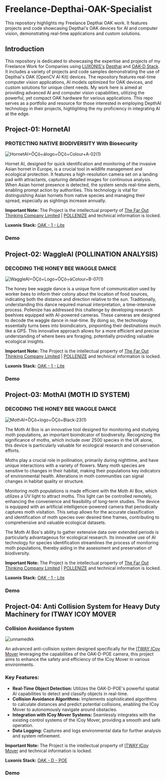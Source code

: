 # Freelance-Depthai-OAK-Specialist
This repository highlights my Freelance Depthai OAK work. It features projects and code showcasing Depthai's OAK devices for AI and computer vision, demonstrating real-time applications and custom solutions.

## Introduction
This repository is dedicated to showcasing the expertise and projects of my Freelance Work for Companies using [LUXONIS's](https://www.luxonis.com/) [Depthai](https://docs.luxonis.com/en/latest/) and [OAK-D Stack](https://shop.luxonis.com/). It includes a variety of projects and code samples demonstrating the use of Depthai's OAK (OpenCV AI Kit) devices. The repository features real-time computer vision applications, AI models optimized for OAK devices, and custom solutions for unique client needs. My work here is aimed at providing advanced AI and computer vision capabilities, utilizing the powerful, yet compact OAK hardware for various applications. This repo serves as a portfolio and resource for those interested in employing DepthAI technology in their projects, highlighting the my proficiency in integrating AI at the edge.

## Project-01: HornetAI
### PROTECTING NATIVE BIODIVERSITY With Biosecurity

![HornetAI+ÔÇô┬álogo+ÔÇô+Colour+A-02(1)](https://github.com/SamiUddin-tech/Freelance-Depthai-OAK-Specialist/assets/81253183/5a090ae0-597a-472d-967d-39cf00ae13af)

Hornet AI, designed for quick identification and monitoring of the invasive Asian hornet in Europe, is a crucial tool in wildlife management and ecological protection. It features a high-resolution camera set on a landing pad with attractants, capturing detailed images for continuous analysis. When Asian hornet presence is detected, the system sends real-time alerts, enabling prompt action by authorities. This technology is vital for distinguishing Asian hornets from native species and managing their spread, especially as sightings increase annually.

**Important Note:** The Project is the intellectual property of [The Far Out Thinking Company Limited](https://www.thefaroutthinkingcompany.co.uk/) | [POLLENIZE](https://www.pollenize.org.uk/asian-hornet-ai-detection) and technical information is locked.

**Luxonis Stack:** [OAK - 1 - Lite](https://shop.luxonis.com/collections/oak-cameras-1/products/oak-1-lite?variant=42583148069087)

### Demo


## Project-02: WaggleAI (POLLINATION ANALYSIS)
### DECODING THE HONEY BEE WAGGLE DANCE

![WaggleAI+ÔÇô+Logo+ÔÇô┬áColour+B-07(1)](https://github.com/SamiUddin-tech/Freelance-Depthai-OAK-Specialist/assets/81253183/9302af58-998c-40f2-801f-19ae17f42d12)

The honey bee waggle dance is a unique form of communication used by worker bees to inform their colony about the location of food sources, indicating both the distance and direction relative to the sun. Traditionally, understanding this dance required manual interpretation, a time-intensive process. Pollenize has addressed this challenge by developing research beehives equipped with AI-powered cameras. These cameras are designed to decode the waggle dance in real-time. By doing so, the technology essentially turns bees into bioindicators, pinpointing their destinations much like a GPS. This innovative approach allows for a more efficient and precise understanding of where bees are foraging, potentially providing valuable ecological insights.

**Important Note:** The Project is the intellectual property of [The Far Out Thinking Company Limited](https://www.thefaroutthinkingcompany.co.uk/) | [POLLENIZE](https://www.pollenize.org.uk/asian-hornet-ai-detection) and technical information is locked.

**Luxonis Stack:** [OAK - 1 - Lite](https://shop.luxonis.com/collections/oak-cameras-1/products/oak-1-lite?variant=42583148069087)

### Demo


## Project-03: MothAI (MOTH ID SYSTEM) 
### DECODING THE HONEY BEE WAGGLE DANCE

![MothAI+ÔÇô+logo+ÔÇô+Black-23(1)](https://github.com/SamiUddin-tech/Freelance-Depthai-OAK-Specialist/assets/81253183/34545d93-0028-497e-aa74-bfd4114ec9ec)

The Moth AI Box is an innovative tool designed for monitoring and studying moth populations, an important bioindicator of biodiversity. Recognizing the significance of moths, which include over 2500 species in the UK alone, this device is particularly valuable for ecological research and conservation efforts.

Moths play a crucial role in pollination, primarily during nighttime, and have unique interactions with a variety of flowers. Many moth species are sensitive to changes in their habitat, making their populations key indicators of environmental health. Alterations in moth communities can signal changes in habitat quality or structure.

Monitoring moth populations is made efficient with the Moth AI Box, which utilizes a UV light to attract moths. This light can be controlled remotely, enhancing the convenience and feasibility of long-term studies. The device is equipped with an artificial intelligence-powered camera that periodically captures moth visitation. This setup allows for the accurate classification and identification of moth species over desired time frames, contributing to comprehensive and valuable ecological datasets.

The Moth AI Box's ability to gather extensive data over extended periods is particularly advantageous for ecological research. Its innovative use of AI technology for species identification streamlines the process of monitoring moth populations, thereby aiding in the assessment and preservation of biodiversity.

**Important Note:** The Project is the intellectual property of [The Far Out Thinking Company Limited](https://www.thefaroutthinkingcompany.co.uk/) | [POLLENIZE](https://www.pollenize.org.uk/asian-hornet-ai-detection) and technical information is locked.

**Luxonis Stack:** [OAK - 1 - Lite](https://shop.luxonis.com/collections/oak-cameras-1/products/oak-1-lite?variant=42583148069087)

### Demo

## Project-04: Anti Collision System for Heavy Duty Machinery for ITWAY ICOY MOVER
### Collision Avoidance System

![unnamedkk](https://github.com/SamiUddin-tech/Freelance-Depthai-OAK-Specialist/assets/81253183/31082248-080f-4001-ad90-9976ae349535)

An advanced anti-collision system designed specifically for the [ITWAY ICoy Mover](https://www.itway.com/en/itway-icoy-mover/) leveraging the capabilities of the OAK-D-POE camera, this project aims to enhance the safety and efficiency of the ICoy Mover in various environments.

### Key Features:
- **Real-Time Object Detection:** Utilizes the OAK-D-POE's powerful spatial AI capabilities to detect and classify objects in real-time.
- **Collision Avoidance Algorithms:** Implements sophisticated algorithms to calculate distances and predict potential collisions, enabling the ICoy Mover to autonomously navigate around obstacles.
- **Integration with ICoy Mover Systems:** Seamlessly integrates with the existing control systems of the ICoy Mover, providing a smooth and safe operation.
- **Data Logging:** Captures and logs environmental data for further analysis and system refinement.

**Important Note:** The Project is the intellectual property of [ITWAY ICoy Mover](https://www.itway.com/en/itway-icoy-mover/) and technical information is locked.

**Luxonis Stack:** [OAK - D - POE](https://shop.luxonis.com/products/oak-d-poe)

### Demo

